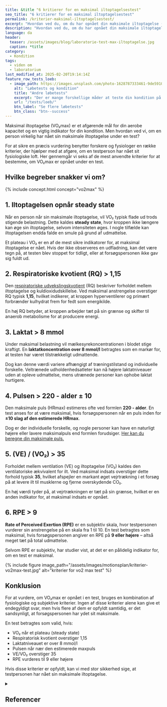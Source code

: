 ```yaml
---
title: &title "6 kritierer for en maksimal iltoptagelsestest"
seo_title: "6 kritierer for en maksimal iltoptagelsestest"
permalink: /kriterier-maksimal-iltoptagelsestest/
excerpt: "Hvordan ved du, om du har opnået din maksimale iltoptagelse (VO₂max) i en test? Her gennemgår vi 6 videnskabelige kriterier, der bruges til at vurdere, om du har ydet dit maksimale."
description: "Hvordan ved du, om du har opnået din maksimale iltoptagelse (VO₂max) i en test? Her gennemgår vi 6 videnskabelige kriterier, der bruges til at vurdere, om du har ydet dit maksimale."
language: da
header:
  teaser: /assets/images/blog/laboratorie-test-max-iltoptagelse.jpg
  caption: *title
category:
  - Kondition
tags:
  - viden om
  - laboratorium
last_modified_at: 2025-02-20T19:14:14Z
feature_row_tests_loeb:
  - image_path: https://images.unsplash.com/photo-1628787333461-9de5910002f7?crop=entropy&cs=tinysrgb&fm=jpg&ixlib=rb-1.2.1&raw_url=true&ixid=MnwxMjA3fDB8MHxwaG90by1wYWdlfHx8fGVufDB8fHx8&auto=format&fit=crop&w=300&q=10
    alt: "Løbetests og kondition"
    title: "Andre løbetests"
    excerpt: "Der er mange forskellige måder at teste din kondition på. Vi har samlet en lang række forskellige løbetests, hvor du også kan estimere dit kondital."
    url: "/tests/loeb/"
    btn_label: "Se flere løbetests"
    btn_class: "btn--success"
---
```


Maksimal iltoptagelse (VO₂max) er et afgørende mål for din aerobe kapacitet og en vigtig indikator for din kondition. Men hvordan ved vi, om en person virkelig har nået sin maksimale iltoptagelse under en test?

For at sikre en præcis vurdering benytter forskere og fysiologer en række kriterier, der hjælper med at afgøre, om en testperson har nået sit fysiologiske loft. Her gennemgår vi seks af de mest anvendte kriterier for at bestemme, om VO₂max er opnået under en test.

## Hvilke begreber snakker vi om?

{% include concept.html concept="vo2max" %}

## 1. Iltoptagelsen opnår steady state

Når en person når sin maksimale iltoptagelse, vil VO₂ typisk flade ud trods stigende belastning. Dette kaldes **steady state**, hvor kroppen ikke længere kan øge sin iltoptagelse, selvom intensiteten øges. I nogle tilfælde kan iltoptagelsen endda falde en smule på grund af udmattelse.  

Et plateau i VO₂ er en af de mest sikre indikatorer for, at maksimal iltoptagelse er nået. Hvis der ikke observeres en udfladning, kan det være tegn på, at testen blev stoppet for tidligt, eller at forsøgspersonen ikke gav sig fuldt ud.

## 2. Respiratoriske kvotient (RQ) > 1,15

Den [respiratoriske udvekslingskvotient](/respiratoriske-metaboliske-udvekslingskvotient/) (RQ) beskriver forholdet mellem iltoptagelse og kuldioxidudskillelse. Ved maksimal anstrengelse overstiger RQ typisk **1,15**, hvilket indikerer, at kroppen hyperventilerer og primært forbrænder kulhydrat frem for fedt som energikilde.  

En høj RQ betyder, at kroppen arbejder tæt på sin grænse og skifter til anaerob metabolisme for at producere energi.

## 3. Laktat > 8 mmol

Under maksimal belastning vil mælkesyrekoncentrationen i blodet stige kraftigt. En **laktatkoncentration over 8 mmol/l** betragtes som en markør for, at testen har været tilstrækkeligt udmattende.  

Dog kan denne værdi variere afhængigt af træningstilstand og individuelle forskelle. Veltrænede udholdenhedsatleter kan nå højere laktatniveauer uden at opleve udmattelse, mens utrænede personer kan ophobe laktat hurtigere.

## 4. Pulsen > 220 - alder ± 10

Den maksimale puls (HRmax) estimeres ofte ved formlen **220 - alder**. En test anses for at være maksimal, hvis forsøgspersonen når en puls inden for **±10 slag af den estimerede HRmax**.  

Dog er der individuelle forskelle, og nogle personer kan have en naturligt højere eller lavere maksimalpuls end formlen forudsiger. [Her kan du beregne din maksimale puls.](/test-max-puls/)

## 5. (VE) / (VO₂) > 35

Forholdet mellem ventilation (VE) og iltoptagelse (VO₂) kaldes den ventilatoriske ækvivalent for ilt. Ved maksimal indsats overstiger dette forhold typisk **35**, hvilket afspejler en markant øget vejrtrækning i et forsøg på at levere ilt til musklerne og fjerne overskydende CO₂.

En høj værdi tyder på, at vejrtrækningen er tæt på sin grænse, hvilket er en anden indikator for, at maksimal indsats er opnået.

## 6. RPE > 9

**Rate of Perceived Exertion (RPE)** er en subjektiv skala, hvor testpersonen vurderer sin anstrengelse på en skala fra 1 til 10. En test betragtes som maksimal, hvis forsøgspersonen angiver en RPE på **9 eller højere** – altså meget tæt på total udmattelse.  

Selvom RPE er subjektiv, har studier vist, at det er en pålidelig indikator for, om en test er maksimal.

{% include figure image_path="/assets/images/motionsplan/kriterier-vo2max-test.jpg" alt="kriterier for vo2 max test" %}

## Konklusion

For at vurdere, om VO₂max er opnået i en test, bruges en kombination af fysiologiske og subjektive kriterier. Ingen af disse kriterier alene kan give et endegyldigt svar, men hvis flere af dem er opfyldt samtidig, er det sandsynligt, at forsøgspersonen har ydet sit maksimale.  

En test betragtes som valid, hvis:  

- VO₂ når et plateau (steady state)  
- Respiratorisk kvotient overstiger 1,15  
- Laktatniveauet er over 8 mmol/l  
- Pulsen når nær den estimerede maxpuls  
- VE/VO₂ overstiger 35  
- RPE vurderes til 9 eller højere  

Hvis disse kriterier er opfyldt, kan vi med stor sikkerhed sige, at testpersonen har nået sin maksimale iltoptagelse.

<details markdown="1" class="references">
  <summary><h2 id="references">Referencer</h2></summary>

1. Åstrand, P.-O., Rodahl, K., Dahl, H. A., & Strømme, S. B. (2003). *Textbook of Work Physiology: Physiological Bases of Exercise* (4th ed.). Human Kinetics.  
2. Bassett, D. R., & Howley, E. T. (2000). Limiting factors for maximum oxygen uptake and determinants of endurance performance. *Medicine & Science in Sports & Exercise, 32*(1), 70-84.  
3. Poole, D. C., & Jones, A. M. (2012). Oxygen uptake kinetics. *Comprehensive Physiology, 2*(2), 933-996.  
4. Wasserman, K., Hansen, J. E., Sue, D. Y., Stringer, W. W., Whipp, B. J. (2011). *Principles of Exercise Testing and Interpretation* (5th ed.). Lippincott Williams & Wilkins.  
5. Bentley, D. J., Newell, J., & Bishop, D. (2007). Incremental exercise test design and analysis. *Sports Medicine, 37*(7), 575-586.  
6. Faude, O., Kindermann, W., & Meyer, T. (2009). Lactate threshold concepts. *Sports Medicine, 39*(6), 469-490.  
7. Borg, G. (1998). *Borg’s Perceived Exertion and Pain Scales.* Human Kinetics.  
8. Midgley, A. W., & Carroll, S. (2009). Emergence of the verification phase procedure for confirming maximal oxygen uptake. *Scandinavian Journal of Medicine & Science in Sports, 19*(3), 313-322.  
9. Robergs, R. A., & Burnett, A. (2003). Methods used to process data from indirect calorimetry and their impact on VO₂max. *Journal of Exercise Physiology, 6*(2), 25-35.
</details>